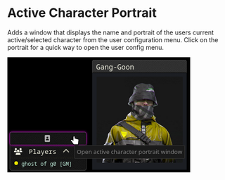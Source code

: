 # Active Character Portrait
Adds a window that displays the name and portrait of the users current active/selected character from the user configuration menu. Click on the portrait for a quick way to open the user config menu.

![example](https://github.com/TaureHorn/FoundryVTT_ActiveCharacterPortrait/raw/main/screenshot)
